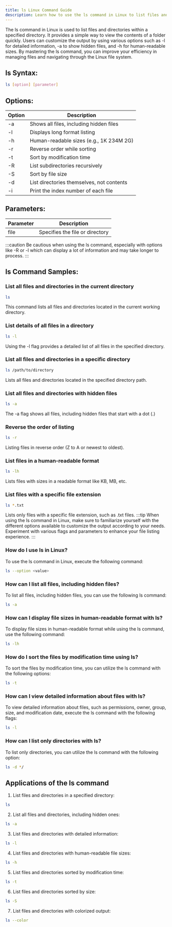 ```yaml
---
title: ls Linux Command Guide
description: Learn how to use the ls command in Linux to list files and directories within a directory. Understand the various options available to customize the output and improve your file management efficiency.
---
```


The ls command in Linux is used to list files and directories within a specified directory. It provides a simple way to view the contents of a folder quickly. Users can customize the output by using various options such as -l for detailed information, -a to show hidden files, and -h for human-readable sizes. By mastering the ls command, you can improve your efficiency in managing files and navigating through the Linux file system.

## ls Syntax:
```bash
ls [option] [parameter]
```

## Options:
| Option | Description                              |
|--------|------------------------------------------|
| -a     | Shows all files, including hidden files   |
| -l     | Displays long format listing              |
| -h     | Human-readable sizes (e.g., 1K 234M 2G)   |
| -r     | Reverse order while sorting               |
| -t     | Sort by modification time                 |
| -R     | List subdirectories recursively           |
| -S     | Sort by file size                        |
| -d     | List directories themselves, not contents |
| -i     | Print the index number of each file       |

## Parameters:
| Parameter  | Description                      |
|------------|----------------------------------|
| file       | Specifies the file or directory   | 

:::caution
Be cautious when using the ls command, especially with options like -R or -l which can display a lot of information and may take longer to process.
:::
## ls Command Samples:
### List all files and directories in the current directory
```bash
ls
```
This command lists all files and directories located in the current working directory.

### List details of all files in a directory
```bash
ls -l
```
Using the -l flag provides a detailed list of all files in the specified directory.

### List all files and directories in a specific directory
```bash
ls /path/to/directory
```
Lists all files and directories located in the specified directory path.

### List all files and directories with hidden files
```bash
ls -a
```
The -a flag shows all files, including hidden files that start with a dot (.)

### Reverse the order of listing
```bash
ls -r
```
Listing files in reverse order (Z to A or newest to oldest).

### List files in a human-readable format
```bash
ls -lh
```
Lists files with sizes in a readable format like KB, MB, etc.

### List files with a specific file extension
```bash
ls *.txt
```
Lists only files with a specific file extension, such as .txt files.
:::tip
When using the ls command in Linux, make sure to familiarize yourself with the different options available to customize the output according to your needs. Experiment with various flags and parameters to enhance your file listing experience.
:::

### How do I use ls in Linux?
To use the ls command in Linux, execute the following command:
```bash
ls --option <value>
```

### How can I list all files, including hidden files?
To list all files, including hidden files, you can use the following ls command:
```bash
ls -a
```

### How can I display file sizes in human-readable format with ls?
To display file sizes in human-readable format while using the ls command, use the following command:
```bash
ls -lh
```

### How do I sort the files by modification time using ls?
To sort the files by modification time, you can utilize the ls command with the following options:
```bash
ls -t
```

### How can I view detailed information about files with ls?
To view detailed information about files, such as permissions, owner, group, size, and modification date, execute the ls command with the following flags:
```bash
ls -l
```

### How can I list only directories with ls?
To list only directories, you can utilize the ls command with the following option:
```bash
ls -d */
```
## Applications of the ls command

1. List files and directories in a specified directory:
```bash
ls
```

2. List all files and directories, including hidden ones:
```bash
ls -a
```

3. List files and directories with detailed information:
```bash
ls -l
```

4. List files and directories with human-readable file sizes:
```bash
ls -h
```

5. List files and directories sorted by modification time:
```bash
ls -t
```

6. List files and directories sorted by size:
```bash
ls -S
```

7. List files and directories with colorized output:
```bash
ls --color
```